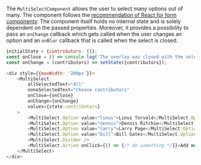 The `MultiSelectComponent` allows the user to select many options out of many.  The component follows the
[recommendation of React for form components](https://facebook.github.io/react/docs/forms.html):
The component itself holds no internal state and is solely dependent on the passed properties. Moreover, it provides a
possibility to pass an `onChange` callback which gets called when the user changes an option and an `onBlur` callback
that is called when the select is closed.

```javascript
initialState = {contributors: []};
const onClose = () => console.log('The overlay was closed with the selection: ' + state.contributors.join(', '));
const onChange = (contributors) => setState({contributors});

<div style={{maxWidth: '200px'}}>
    <MultiSelect
        allSelectedText="All"
        noneSelectedText="Choose contributors"
        onClose={onClose}
        onChange={onChange}
        values={state.contributors}
    >
        <MultiSelect.Option value="linus">Linus Torvald</MultiSelect.Option>
        <MultiSelect.Option value="dennis">Dennis Ritchie</MultiSelect.Option>
        <MultiSelect.Option value="larry">Larry Page</MultiSelect.Option>
        <MultiSelect.Option value="bill">Bill Gates</MultiSelect.Option>
        <MultiSelect.Divider />
        <MultiSelect.Action onClick={() => {/* do something */}}>Add new contributor</MultiSelect.Action>
    </MultiSelect>
</div>
```
